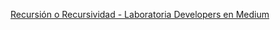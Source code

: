 [Recursión o Recursividad - Laboratoria Developers en Medium](https://medium.com/laboratoria-developers/)